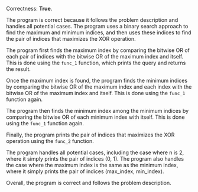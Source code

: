 Correctness: **True**.

The program is correct because it follows the problem description and handles all potential cases. The program uses a binary search approach to find the maximum and minimum indices, and then uses these indices to find the pair of indices that maximizes the XOR operation.

The program first finds the maximum index by comparing the bitwise OR of each pair of indices with the bitwise OR of the maximum index and itself. This is done using the `func_1` function, which prints the query and returns the result.

Once the maximum index is found, the program finds the minimum indices by comparing the bitwise OR of the maximum index and each index with the bitwise OR of the maximum index and itself. This is done using the `func_1` function again.

The program then finds the minimum index among the minimum indices by comparing the bitwise OR of each minimum index with itself. This is done using the `func_1` function again.

Finally, the program prints the pair of indices that maximizes the XOR operation using the `func_2` function.

The program handles all potential cases, including the case where n is 2, where it simply prints the pair of indices (0, 1). The program also handles the case where the maximum index is the same as the minimum index, where it simply prints the pair of indices (max_index, min_index).

Overall, the program is correct and follows the problem description.
